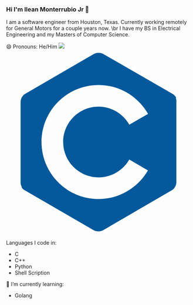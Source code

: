 <link rel="stylesheet" href="https://cdn.jsdelivr.net/gh/devicons/devicon@v2.14.0/devicon.min.css">

### Hi I'm Ilean Monterrubio Jr 👋

I am a software engineer from Houston, Texas. Currently working remotely for General Motors for a couple years now. \br
I have my BS in Electrical Engineering and my Masters of Computer Science. 

😄 Pronouns: He/Him
<img src="https://cdn.jsdelivr.net/gh/devicons/devicon/icons/c/c-plain.svg" />
<svg viewBox="0 0 128 128">
<path fill="#03599C" d="M117.5 33.5l.3-.2c-.6-1.1-1.5-2.1-2.4-2.6L67.1 2.9c-.8-.5-1.9-.7-3.1-.7-1.2 0-2.3.3-3.1.7l-48 27.9c-1.7 1-2.9 3.5-2.9 5.4v55.7c0 1.1.2 2.3.9 3.4l-.2.1c.5.8 1.2 1.5 1.9 1.9l48.2 27.9c.8.5 1.9.7 3.1.7 1.2 0 2.3-.3 3.1-.7l48-27.9c1.7-1 2.9-3.5 2.9-5.4V36.1c.1-.8 0-1.7-.4-2.6zM64 88.5c9.1 0 17.1-5 21.3-12.4l12.9 7.6c-6.8 11.8-19.6 19.8-34.2 19.8-21.8 0-39.5-17.7-39.5-39.5S42.2 24.5 64 24.5c14.7 0 27.5 8.1 34.3 20l-13 7.5C81.1 44.5 73.1 39.5 64 39.5c-13.5 0-24.5 11-24.5 24.5s11 24.5 24.5 24.5z"></path>
</svg>

Languages I code in:
- C
- C++
- Python
- Shell Scription

🌱 I’m currently learning:
- Golang


